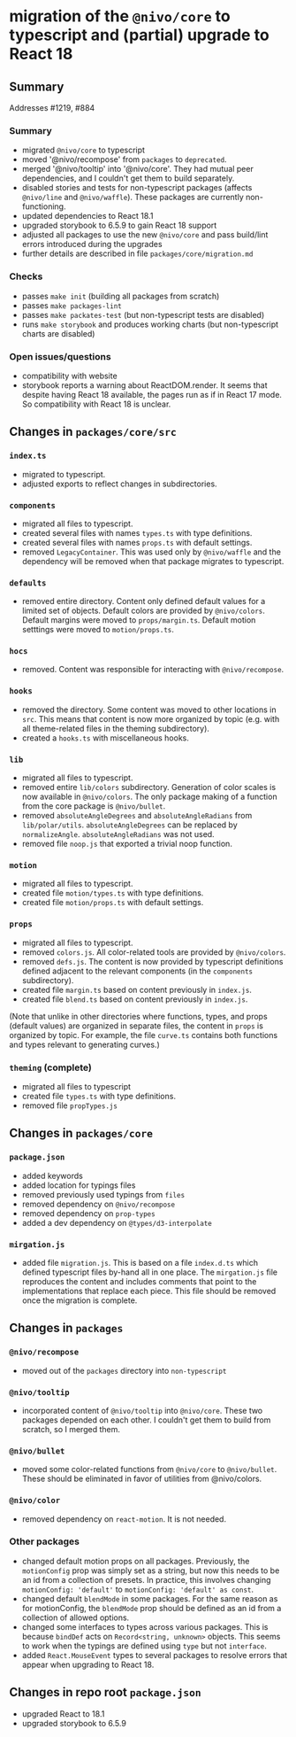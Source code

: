 # migration of the `@nivo/core` to typescript and (partial) upgrade to React 18

## Summary

Addresses #1219, #884 

### Summary

- migrated `@nivo/core` to typescript
- moved '@nivo/recompose' from `packages` to `deprecated`.
- merged '@nivo/tooltip' into '@nivo/core'. They had mutual peer dependencies, and I couldn't get them to build separately.
- disabled stories and tests for non-typescript packages (affects `@nivo/line` and `@nivo/waffle`). These packages are currently non-functioning.
- updated dependencies to React 18.1
- upgraded storybook to 6.5.9 to gain React 18 support
- adjusted all packages to use the new `@nivo/core` and pass build/lint errors introduced during the upgrades
- further details are described in file `packages/core/migration.md`

### Checks

- passes `make init` (building all packages from scratch)
- passes `make packages-lint`
- passes `make packates-test` (but non-typescript tests are disabled)
- runs `make storybook` and produces working charts (but non-typescript charts are disabled)

### Open issues/questions

- compatibility with website
- storybook reports a warning about ReactDOM.render. It seems that despite having React 18 available, the pages run as if in React 17 mode. So compatibility with React 18 is unclear.


## Changes in `packages/core/src`

### `index.ts` 

- migrated to typescript.
- adjusted exports to reflect changes in subdirectories. 

### `components` 

- migrated all files to typescript.
- created several files with names `types.ts` with type definitions.
- created several files with names `props.ts` with default settings.
- removed `LegacyContainer`. This was used only by `@nivo/waffle` and the dependency will be removed when that package migrates to typescript.

### `defaults`

- removed entire directory. Content only defined default values for a limited set of objects. Default colors are provided by `@nivo/colors`. Default margins were moved to `props/margin.ts`. Default motion setttings were moved to `motion/props.ts`. 

### `hocs` 

- removed. Content was responsible for interacting with `@nivo/recompose`.

### `hooks` 

- removed the directory. Some content was moved to other locations in `src`. This means that content is now more organized by topic (e.g. with all theme-related files in the theming subdirectory).
- created a `hooks.ts` with miscellaneous hooks.

### `lib`

- migrated all files to typescript.
- removed entire `lib/colors` subdirectory. Generation of color scales is now available in `@nivo/colors`. The only package making of a function from the core package is `@nivo/bullet`.
- removed `absoluteAngleDegrees` and `absoluteAngleRadians` from `lib/polar/utils`. `absoluteAngleDegrees` can be replaced by `normalizeAngle`. `absoluteAngleRadians` was not used.
- removed file `noop.js` that exported a trivial noop function.

### `motion`

- migrated all files to typescript.
- created file `motion/types.ts` with type definitions.
- created file `motion/props.ts` with default settings.

### `props`

- migrated all files to typescript.
- removed `colors.js`. All color-related tools are provided by `@nivo/colors`.
- removed `defs.js`. The content is now provided by typescript definitions defined adjacent to the relevant components (in the `components` subdirectory).
- created file `margin.ts` based on content previously in `index.js`. 
- created file `blend.ts` based on content previously in `index.js`.

(Note that unlike in other directories where functions, types, and props (default values) are organized in separate files, the content in `props` is organized by topic. For example, the file `curve.ts` contains both functions and types relevant to generating curves.)

### `theming` (complete)

- migrated all files to typescript
- created file `types.ts` with type definitions.
- removed file `propTypes.js`


## Changes in `packages/core`

### `package.json`

- added keywords
- added location for typings files
- removed previously used typings from `files`
- removed dependency on `@nivo/recompose`
- removed dependency on `prop-types`
- added a dev dependency on `@types/d3-interpolate`

### `mirgation.js`

- added file `migration.js`. This is based on a file `index.d.ts` which defined typescript files by-hand all in one place. The `mirgation.js` file reproduces the content and includes comments that point to the implementations that replace each piece. This file should be removed once the migration is complete.


## Changes in `packages`

### `@nivo/recompose`

- moved out of the `packages` directory into `non-typescript`

### `@nivo/tooltip`

- incorporated content of `@nivo/tooltip` into `@nivo/core`. These two packages depended on each other. I couldn't get them to build from scratch, so I merged them. 

### `@nivo/bullet`

- moved some color-related functions from `@nivo/core` to `@nivo/bullet`. These should be eliminated in favor of utilities from @nivo/colors.

### `@nivo/color`

- removed dependency on `react-motion`. It is not needed.

### Other packages

- changed default motion props on all packages. Previously, the `motionConfig` prop was simply set as a string, but now this needs to be an id from a collection of presets. In practice, this involves changing `motionConfig: 'default'` to `motionConfig: 'default' as const`.
- changed default `blendMode` in some packages. For the same reason as for motionConfig, the `blendMode` prop should be defined as an id from a collection of allowed options.
- changed some interfaces to types across various packages. This is because `bindDef` acts on `Record<string, unknown>` objects. This seems to work when the typings are defined using `type` but not `interface`.
- added `React.MouseEvent` types to several packages to resolve errors that appear when upgrading to React 18. 

## Changes in repo root `package.json`

- upgraded React to 18.1
- upgraded storybook to 6.5.9

